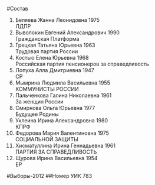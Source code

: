 #Состав
1. Беляева Жанна Леонидовна 1975   
    ЛДПР
2. Выволокин Евгений Александрович 1990   
    Гражданская Платформа
3. Грецкая Татьяна Юрьевна 1963   
    Трудовая партия России
4. Костью Елена Юрьевна 1968   
    Российская партия пенсионеров за справедливость
5. Лопуха Алла Дмитриевна 1947   
    СР
6. Мымрина Людмила Васильевна 1955   
    КОММУНИСТЫ РОССИИ
7. Пальченкова Галина Николаевна 1961   
    За женщин России
8. Смирнова Ольга Юрьевна 1977   
    Будущее Родины
9. Уклеина Ирина Александровна 1980   
    КПРФ
10. Федорова Мария Валентиновна 1975   
    СОЦИАЛЬНОЙ ЗАЩИТЫ
11. Хисматуллина Ирина Геннадьевна 1961   
    ПАРТИЯ ЗА СПРАВЕДЛИВОСТЬ
12. Щурова Ирина Васильевна 1954   
    ЕР

#Выборы-2012
##Номер УИК
783
